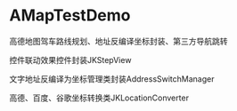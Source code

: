 # AMapTestDemo
高德地图驾车路线规划、地址反编译坐标封装、第三方导航跳转

控件联动效果控件封装JKStepView

文字地址反编译为坐标管理类封装AddressSwitchManager

高德、百度、谷歌坐标转换类JKLocationConverter

